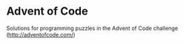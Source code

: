 # Advent of Code
Solutions for programming puzzles in the Advent of Code challenge (http://adventofcode.com/)
